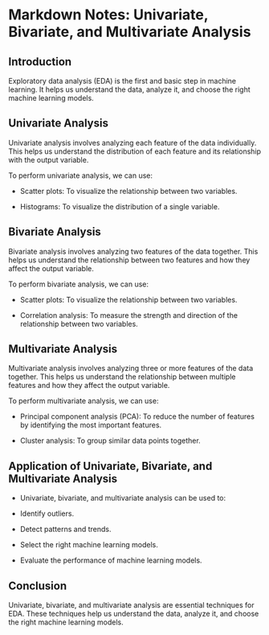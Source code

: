 # Markdown Notes: Univariate, Bivariate, and Multivariate Analysis

## Introduction

Exploratory data analysis (EDA) is the first and basic step in machine learning. It helps us understand the data, analyze it, and choose the right machine learning models.

## Univariate Analysis

Univariate analysis involves analyzing each feature of the data individually. This helps us understand the distribution of each feature and its relationship with the output variable.

To perform univariate analysis, we can use:

- Scatter plots: To visualize the relationship between two variables.

- Histograms: To visualize the distribution of a single variable.

## Bivariate Analysis

Bivariate analysis involves analyzing two features of the data together. This helps us understand the relationship between two features and how they affect the output variable.

To perform bivariate analysis, we can use:

- Scatter plots: To visualize the relationship between two variables.

- Correlation analysis: To measure the strength and direction of the relationship between two variables.

## Multivariate Analysis

Multivariate analysis involves analyzing three or more features of the data together. This helps us understand the relationship between multiple features and how they affect the output variable.

To perform multivariate analysis, we can use:

- Principal component analysis (PCA): To reduce the number of features by identifying the most important features.

- Cluster analysis: To group similar data points together.

## Application of Univariate, Bivariate, and Multivariate Analysis

- Univariate, bivariate, and multivariate analysis can be used to:
  
- Identify outliers.
  
- Detect patterns and trends.
  
- Select the right machine learning models.
  
- Evaluate the performance of machine learning models.

## Conclusion

Univariate, bivariate, and multivariate analysis are essential techniques for EDA. These techniques help us understand the data, analyze it, and choose the right machine learning models.